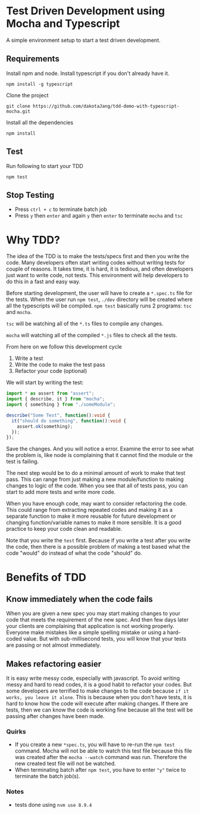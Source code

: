 # Test Driven Development using Mocha and Typescript
A simple environment setup to start a test driven development.

## Requirements
Install npm and node.
Install typescript if you don't already have it.
```
npm install -g typescript
```

Clone the project
```
git clone https://github.com/dakotaJang/tdd-demo-with-typescript-mocha.git
```

Install all the dependencies
```
npm install
```

## Test
Run following to start your TDD
```
npm test
```

## Stop Testing
- Press `ctrl + c` to terminate batch job
- Press `y` then `enter` and again `y` then `enter` to terminate `mocha` and `tsc`


# Why TDD?
The idea of the TDD is to make the tests/specs first and then you write the code. Many developers often start writing codes without writing tests for couple of reasons. It takes time, it is hard, it is tedious, and often developers just want to write code, not tests. This environment will help developers to do this in a fast and easy way.

Before starting development, the user will have to create a `*.spec.ts` file for the tests. When the user run `npm test`, `./dev` directory will be created where all the typescripts will be compiled.  `npm test` basically runs 2 programs: `tsc` and `mocha`.

`tsc` will be watching all of the `*.ts` files to compile any changes.

`mocha` will watching all of the compiled `*.js` files to check all the tests.

From here on we follow this development cycle
1. Write a test
2. Write the code to make the test pass
3. Refactor your code (optional)

We will start by writing the test:
```ts
import * as assert from "assert";
import { describe, it } from "mocha";
import { something } from "./someModule";

describe("Some Test", function():void {
  it("should do something", function():void {
    assert.ok(something);
  });
});
```
Save the changes. And you will notice a error. Examine the error to see what the problem is, like node is complaining that it cannot find the module or the test is failing.

The next step would be to do a minimal amount of work to make that test pass. This can range from just making a new module/function to making changes to logic of the code. When you see that all of tests pass, you can start to add more tests and write more code.

When you have enough code, may want to consider refactoring the code. This could range from extracting repeated codes and making it as a separate function to make it more reusable for future development or changing function/variable names to make it more sensible. It is a good practice to keep your code clean and readable.

Note that you write the `test` first. Because if you write a test after you write the code, then there is a possible problem of making a test based what the code "would" do instead of what the code "should" do.

# Benefits of TDD
## Know immediately when the code fails
When you are given a new spec you may start making changes to your code that meets the requirement of the new spec. And then few days later your clients are complaining that application is not working properly. Everyone make mistakes like a simple spelling mistake or using a hard-coded value. But with sub-millisecond tests, you will know that your tests are passing or not almost immediately.

## Makes refactoring easier
It is easy write messy code, especially with javascript. To avoid writing messy and hard to read codes, it is a good habit to refactor your codes. But some developers are terrified to make changes to the code because `if it works, you leave it alone`. This is because when you don't have tests, it is hard to know how the code will execute after making changes. If there are tests, then we can know the code is working fine because all the test will be passing after changes have been made.

### Quirks
- If you create a new `*spec.ts`, you will have to re-run the `npm test` command. Mocha will not be able to watch this test file because this file was created after the `mocha --watch` command was run. Therefore the new created test file will not be watched.
- When terminating batch after `npm test`, you have to enter `"y"` twice to terminate the batch job(s).

### Notes
- tests done using `nvm use 8.9.4`